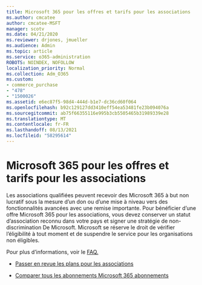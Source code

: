 ```yaml
---
title: Microsoft 365 pour les offres et tarifs pour les associations
ms.author: cmcatee
author: cmcatee-MSFT
manager: scotv
ms.date: 04/21/2020
ms.reviewer: drjones, jmueller
ms.audience: Admin
ms.topic: article
ms.service: o365-administration
ROBOTS: NOINDEX, NOFOLLOW
localization_priority: Normal
ms.collection: Adm_O365
ms.custom:
- commerce_purchase
- "478"
- "1500026"
ms.assetid: e6ec87f5-98d4-444d-b1e7-dc36cd60f064
ms.openlocfilehash: b92c129127dd3410eff54ea53481fe23b094076a
ms.sourcegitcommit: ab75f66355116e995b3cb5505465b31989339e28
ms.translationtype: MT
ms.contentlocale: fr-FR
ms.lasthandoff: 08/13/2021
ms.locfileid: "58295614"
---
```

# <a name="microsoft-365-for-nonprofit-plans-and-pricing"></a>Microsoft 365 pour les offres et tarifs pour les associations

Les associations qualifiées peuvent recevoir des Microsoft 365 à but non lucratif sous la mesure d’un don ou d’une mise à niveau vers des fonctionnalités avancées avec une remise importante. Pour bénéficier d’une offre Microsoft 365 pour [](https://go.microsoft.com/fwlink/p/?LinkID=330253) les associations, vous devez conserver un statut d’association reconnu dans votre pays et signer une stratégie de non-discrimination De Microsoft. Microsoft se réserve le droit de vérifier l’éligibilité à tout moment et de suspendre le service pour les organisations non éligibles.
  
Pour plus d’informations, voir le [FAQ.](https://products.office.com/nonprofit/office-365-nonprofit)
  
- [Passer en revue les plans pour les associations](https://products.office.com/nonprofit/office-365-nonprofit-plans-and-pricing?tab=1)

- [Comparer tous les abonnements Microsoft 365 abonnements](https://products.office.com/business/compare-more-office-365-for-business-plans)